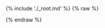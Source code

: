 ---
---

{% include './_root.md' %}
{% raw %}
<script>
const misocmd = window.misocmd || (window.misocmd = []);
misocmd.push(() => {
  MisoClient.plugins.use('std:ui');
  const client = new MisoClient(window.DEFAULT_ASK_API_KEY);
  const workflow = client.ui.explore;
  workflow.useApi({
    product_id: window.DEFAULT_PRODUCT_ID || 'aaa',
  });
  workflow.useLink(question => `http://localhost:10100/ui/ask-combo/default/?q=${encodeURIComponent(question)}`);
  //workflow.useLink((question, args) => console.log(args) || `http://localhost:10100/ui/ask-combo/default/?q=${encodeURIComponent(question)}`);
  workflow.start();
});
</script>
{% endraw %}
